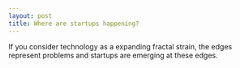 ```yaml
---
layout: post
title: Where are startups happening?
---
```


If you consider technology as a expanding fractal strain, the edges represent problems and startups are emerging at these edges.
